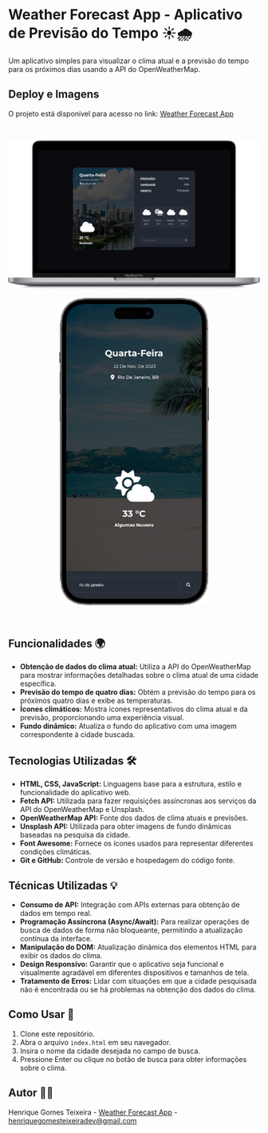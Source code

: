 # Weather Forecast App - Aplicativo de Previsão do Tempo ☀️🌧️

Um aplicativo simples para visualizar o clima atual e a previsão do tempo para os próximos dias usando a API do OpenWeatherMap.

## Deploy e Imagens

O projeto está disponível para acesso no link: [Weather Forecast App](https://open-weather-nine.vercel.app/)

<br />

<p align="center">
  <img src="./img/demonstrationMacBook.png" alt="MacBook" />
</p>

<p align="center">
  <img src="./img/demonstrationIphone14.png" alt="iPhone 14" width="300" />
</p>

<br />

## Funcionalidades 🌍

- **Obtenção de dados do clima atual:** Utiliza a API do OpenWeatherMap para mostrar informações detalhadas sobre o clima atual de uma cidade específica.
- **Previsão do tempo de quatro dias:** Obtém a previsão do tempo para os próximos quatro dias e exibe as temperaturas.
- **Ícones climáticos:** Mostra ícones representativos do clima atual e da previsão, proporcionando uma experiência visual.
- **Fundo dinâmico:** Atualiza o fundo do aplicativo com uma imagem correspondente à cidade buscada.

## Tecnologias Utilizadas 🛠️

- **HTML, CSS, JavaScript:** Linguagens base para a estrutura, estilo e funcionalidade do aplicativo web.
- **Fetch API:** Utilizada para fazer requisições assíncronas aos serviços da API do OpenWeatherMap e Unsplash.
- **OpenWeatherMap API:** Fonte dos dados de clima atuais e previsões.
- **Unsplash API:** Utilizada para obter imagens de fundo dinâmicas baseadas na pesquisa da cidade.
- **Font Awesome:** Fornece os ícones usados para representar diferentes condições climáticas.
- **Git e GitHub:** Controle de versão e hospedagem do código fonte.

## Técnicas Utilizadas 💡

- **Consumo de API:** Integração com APIs externas para obtenção de dados em tempo real.
- **Programação Assíncrona (Async/Await):** Para realizar operações de busca de dados de forma não bloqueante, permitindo a atualização contínua da interface.
- **Manipulação do DOM:** Atualização dinâmica dos elementos HTML para exibir os dados do clima.
- **Design Responsivo:** Garantir que o aplicativo seja funcional e visualmente agradável em diferentes dispositivos e tamanhos de tela.
- **Tratamento de Erros:** Lidar com situações em que a cidade pesquisada não é encontrada ou se há problemas na obtenção dos dados do clima.

## Como Usar 🚀

1. Clone este repositório.
2. Abra o arquivo `index.html` em seu navegador.
3. Insira o nome da cidade desejada no campo de busca.
4. Pressione Enter ou clique no botão de busca para obter informações sobre o clima.

## Autor  🧑‍💻

Henrique Gomes Teixeira - [Weather Forecast App](https://open-weather-nine.vercel.app/) - henriquegomesteixeiradev@gmail.com
